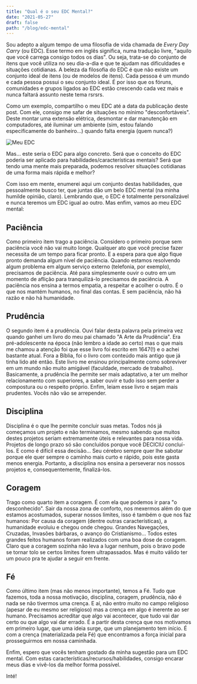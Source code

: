 ```yaml
---
title: "Qual é o seu EDC Mental?"
date: "2021-05-27"
draft: false
path: "/blog/edc-mental"
---
```


Sou adepto a algum tempo de uma filosofia de vida chamada de _Every Day Carry_ (ou EDC). Esse termo
em inglês significa, numa tradução livre, "aquilo que você carrega consigo todos os dias". Ou seja,
trata-se do conjunto de itens que você utiliza no seu dia-a-dia e que te ajudam nas dificuldades e
situações cotidianas. A beleza da filosofia do EDC é que não existe um conjunto ideal de itens (ou
de modelos de itens). Cada
pessoa é um mundo e cada pessoa possui o seu conjunto ideal. É por isso que os fóruns, comunidades e
grupos ligados ao EDC estão crescendo cada vez mais e nunca faltará assunto neste tema rsrsrs. 

Como um exemplo, compartilho o meu EDC até a data da publicação deste post. Com ele, consigo me
safar de situações no mínimo "desconfortáveis". Deste montar uma extensão elétrica,
desmontar e dar manutenção em computadores, até iluminar um ambiente (sim, estou falando
especificamente do banheiro...) quando falta energia (quem nunca?)

![Meu EDC](../images/EDC.JPG "Com este conjunto de itens me livro de muitos
perrengues. Caso queiram saber em detalhes o que é cada item, é só acessar este link: https://everydaycarry.com/posts/43494/another-pocket-dump-returns")

Mas... este seria o EDC para algo concreto. Será que o conceito do EDC poderia ser aplicado para
habilidades/características mentais? Será que tendo uma mente mais preparada, podemos resolver situações cotidianas
de uma forma mais rápida e melhor?

Com isso em mente, enumerei aqui um conjunto destas habilidades, que pessoalmente busco ter, que
juntas dão um belo
EDC mental (na minha humilde opinião, claro). Lembrando que, o EDC é totalmente personalizável e nunca teremos um EDC igual ao outro.
Mas enfim, vamos ao meu EDC mental:

## Paciência

Como primeiro item trago a paciência. Considero o primeiro porque sem paciência você não vai muito
longe. Qualquer ato que você precise fazer necessita de um tempo para ficar pronto. E a espera para
que algo fique pronto demanda algum nível de paciência. Quando estamos resolvendo algum problema em
algum serviço externo (telefonia, por exemplo), precisamos de paciência. Até para simplesmente ouvir
o outro em um momento de aflição para tranquilizá-lo precisamos de paciência. A paciência nos ensina
a termos empatia, a respeitar e acolher o outro. É o que nos mantém humanos, no final das contas. E
sem paciência, não há razão e não há humanidade.

## Prudência

O segundo item é a prudência. Ouvi falar desta palavra pela primeira vez quando ganhei um livro do
meu pai chamado "A Arte da Prudência". Era pré-adolescente na época (não lembro a idade ao certo)
mas o que mais me chamou a atenção foi que esse livro foi escrito em 1647(!) e o achei bastante
atual. Fora a Bíblia, foi o
livro com conteúdo mais antigo que já tinha lido até então. Este livro me ensinou principalmente
como sobreviver em um mundo não muito amigável (faculdade, mercado de trabalho). Basicamente, a
prudência lhe permite ser mais adaptativo, a ter um melhor relacionamento com superiores, a saber
ouvir e tudo isso sem perder a compostura ou o respeito próprio. Enfim, leiam esse livro e sejam
mais prudentes. Vocês não vão se arrepender.

## Disciplina

Disciplina é o que lhe permite concluir suas metas. Todos nós já começamos um projeto e não
terminamos, mesmo sabendo que muitos destes projetos seriam extremamente úteis e relevantes para
nossa vida. Projetos de longo prazo só são concluídos porque você DECICIU concluí-los. E como é
difícil essa decisão... Seu cérebro sempre quer lhe sabotar porque ele quer sempre o caminho mais curto
e rápido, pois este gasta menos energia. Portanto, a disciplina nos ensina a perseverar nos nossos
projetos e, consequentemente, finalizá-los.

## Coragem

Trago como quarto item a coragem. É com ela que podemos ir para "o desconhecido". Sair da nossa zona
de conforto, nos mexermos além do que estamos acostumados, superar nossos limites, isso é também o
que nos faz humanos: Por causa da coragem (dentre outras características), a humanidade evoluiu e
chegou onde chegou. Grandes Navegações, Cruzadas, Invasões bárbaras, o avanço do Cristianismo...
Todos estes grandes feitos humanos foram realizados com uma boa dose de coragem. Claro que a coragem
sozinha não leva a lugar nenhum, pois o bravo pode se tornar tolo se certos limites forem
ultrapassados. Mas é muito válido ter um pouco pra te ajudar a seguir em frente.

## Fé

Como último item (mas não menos importante), temos a Fé. Tudo que fazemos, toda a nossa motivação,
disciplina, coragem, prudência, não é nada se não tivermos uma crença. E aí, não entro muito no
campo religioso (apesar de eu mesmo ser religioso) mas a crença em algo é inerente ao ser humano.
Precisamos acreditar que algo vai acontecer, que tudo vai dar certo ou que algo vai dar errado. É a
partir desta crença que nos motivamos em primeiro lugar, que uma ideia surge, que um planejamento
tem início. É com a crença (materializada pela Fé) que encontramos a força inicial para
prosseguirmos em nossa caminhada.

Enfim, espero que vocês tenham gostado da minha sugestão para um EDC mental. Com estas
características/recursos/habilidades, consigo encarar meus dias e vivê-los da melhor forma possível.

Inté!
